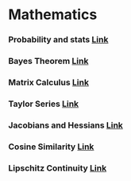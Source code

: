 # Mathematics

### Probability and stats [Link](https://ocw.mit.edu/courses/mathematics/18-05-introduction-to-probability-and-statistics-spring-2014/readings/)

### Bayes Theorem [Link](https://betterexplained.com/articles/an-intuitive-and-short-explanation-of-bayes-theorem/)

### Matrix Calculus [Link](https://arxiv.org/pdf/1802.01528.pdf)

### Taylor Series [Link](https://www.youtube.com/watch?v=3d6DsjIBzJ4)

### Jacobians and Hessians [Link](https://najeebkhan.github.io/blog/VecCal.html) 

### Cosine Similarity [Link](http://blog.christianperone.com/2013/09/machine-learning-cosine-similarity-for-vector-space-models-part-iii/)

### Lipschitz Continuity [Link](https://docs.google.com/document/d/e/2PACX-1vTMp0Gw2L4zUw1EB5hPJFr8vYjg52dGQ_tA7qRVIkETrxJVqc3sBGd_M7Owh6-HCjKmgP33vSWoZjI4/pub)
